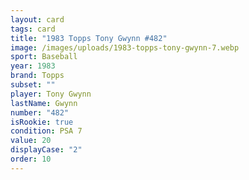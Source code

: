 ```yaml
---
layout: card
tags: card
title: "1983 Topps Tony Gwynn #482"
image: /images/uploads/1983-topps-tony-gwynn-7.webp
sport: Baseball
year: 1983
brand: Topps
subset: ""
player: Tony Gwynn
lastName: Gwynn
number: "482"
isRookie: true
condition: PSA 7
value: 20
displayCase: "2"
order: 10
---
```

